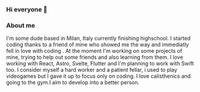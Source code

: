 ### Hi everyone 👋

### About me 
I'm some dude based in Milan, Italy currently finishing highschool. I started coding thanks to a friend of mine who showed me the way and immediatly fell in love with coding . At the moment I'm working on some projects of mine, trying to help out some friends and also learning from them. I love working with React, Astro, Svelte, Flutter and I'm planning to work with Swift too. I consider myself a hard worker and a patient fellar, i used to play videogames but I gave it up to focus only on coding. I love calisthenics and going to the gym.I aim to develop into a better person.





<!--
**keepergoin/keepergoin** is a ✨ _special_ ✨ repository because its `README.md` (this file) appears on your GitHub profile.

Here are some ideas to get you started:

- 🔭 I’m currently working on ...
- 🌱 I’m currently learning ...
- 👯 I’m looking to collaborate on ...
- 🤔 I’m looking for help with ...
- 💬 Ask me about ...
- 📫 How to reach me: ...
- 😄 Pronouns: ...
- ⚡ Fun fact: ...
-->
